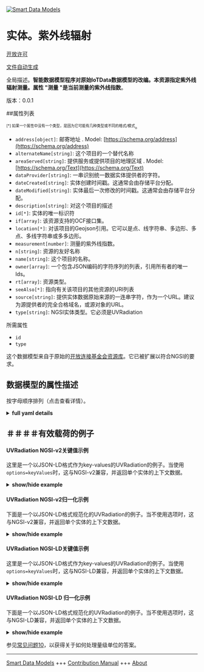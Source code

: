 <!-- 10-Header -->  
[![Smart Data Models](https://smartdatamodels.org/wp-content/uploads/2022/01/SmartDataModels_logo.png "Logo")](https://smartdatamodels.org)  
实体。紫外线辐射  
========<!-- /10-Header -->  
<!-- 15-License -->  
[开放许可](https://github.com/smart-data-models//dataModel.OCF/blob/master/UVRadiation/LICENSE.md)  
[文件自动生成](https://docs.google.com/presentation/d/e/2PACX-1vTs-Ng5dIAwkg91oTTUdt8ua7woBXhPnwavZ0FxgR8BsAI_Ek3C5q97Nd94HS8KhP-r_quD4H0fgyt3/pub?start=false&loop=false&delayms=3000#slide=id.gb715ace035_0_60)  
<!-- /15-License -->  
<!-- 20-Description -->  
全局描述。**智能数据模型程序对原始IoTData数据模型的改编。本资源指定紫外线辐射测量。属性 "测量 "是当前测量的紫外线指数**。  
版本：0.0.1  
<!-- /20-Description -->  
<!-- 30-PropertiesList -->  

##属性列表  

<sup><sub>[*] 如果一个属性中没有一个类型，是因为它可能有几种类型或不同的格式/模式</sub></sup>。  
- `address[object]`: 邮寄地址  . Model: [https://schema.org/address](https://schema.org/address)- `alternateName[string]`: 这个项目的一个替代名称  - `areaServed[string]`: 提供服务或提供项目的地理区域  . Model: [https://schema.org/Text](https://schema.org/Text)- `dataProvider[string]`: 一串识别统一数据实体提供者的字符。  - `dateCreated[string]`: 实体创建时间戳。这通常会由存储平台分配。  - `dateModified[string]`: 实体最后一次修改的时间戳。这通常会由存储平台分配。  - `description[string]`: 对这个项目的描述  - `id[*]`: 实体的唯一标识符  - `if[array]`: 该资源支持的OCF接口集。  - `location[*]`: 对该项目的Geojson引用。它可以是点、线字符串、多边形、多点、多线字符串或多多边形。  - `measurement[number]`: 测量的紫外线指数。  - `n[string]`: 资源的友好名称  - `name[string]`: 这个项目的名称。  - `owner[array]`: 一个包含JSON编码的字符序列的列表，引用所有者的唯一Ids。  - `rt[array]`: 资源类型。  - `seeAlso[*]`: 指向有关该项目的其他资源的URI列表  - `source[string]`: 提供实体数据原始来源的一连串字符，作为一个URL。建议为源提供者的完全合格域名，或源对象的URL。  - `type[string]`: NGSI实体类型。它必须是UVRadiation  <!-- /30-PropertiesList -->  
<!-- 35-RequiredProperties -->  
所需属性  
- `id`  - `type`  <!-- /35-RequiredProperties -->  
<!-- 40-RequiredProperties -->  
这个数据模型来自于原始的[开放连接基金会资源库](https://github.com/openconnectivityfoundation/IoTDataModels)。它已被扩展以符合NGSI的要求。  
<!-- /40-RequiredProperties -->  
<!-- 50-DataModelHeader -->  
## 数据模型的属性描述  
按字母顺序排列（点击查看详情）。  
<!-- /50-DataModelHeader -->  
<!-- 60-ModelYaml -->  
<details><summary><strong>full yaml details</strong></summary>    
```yaml  
UVRadiation:    
  description: 'Smart Data Models Program adaptation of the original IoTData data Models. This Resource specifies UV radiation measurement. The Property ''measurement'' is the current measured UV Index'    
  properties:    
    address:    
      description: 'The mailing address'    
      properties:    
        addressCountry:    
          description: 'Property. The country. For example, Spain. Model:''https://schema.org/addressCountry'''    
          type: string    
        addressLocality:    
          description: 'Property. The locality in which the street address is, and which is in the region. Model:''https://schema.org/addressLocality'''    
          type: string    
        addressRegion:    
          description: 'Property. The region in which the locality is, and which is in the country. Model:''https://schema.org/addressRegion'''    
          type: string    
        postOfficeBoxNumber:    
          description: 'Property. The post office box number for PO box addresses. For example, 03578. Model:''https://schema.org/postOfficeBoxNumber'''    
          type: string    
        postalCode:    
          description: 'Property. The postal code. For example, 24004. Model:''https://schema.org/https://schema.org/postalCode'''    
          type: string    
        streetAddress:    
          description: 'Property. The street address. Model:''https://schema.org/streetAddress'''    
          type: string    
      type: object    
      x-ngsi:    
        model: https://schema.org/address    
        type: Property    
    alternateName:    
      description: 'An alternative name for this item'    
      type: string    
      x-ngsi:    
        type: Property    
    areaServed:    
      description: 'The geographic area where a service or offered item is provided'    
      type: string    
      x-ngsi:    
        model: https://schema.org/Text    
        type: Property    
    dataProvider:    
      description: 'A sequence of characters identifying the provider of the harmonised data entity.'    
      type: string    
      x-ngsi:    
        type: Property    
    dateCreated:    
      description: 'Entity creation timestamp. This will usually be allocated by the storage platform.'    
      format: date-time    
      type: string    
      x-ngsi:    
        type: Property    
    dateModified:    
      description: 'Timestamp of the last modification of the entity. This will usually be allocated by the storage platform.'    
      format: date-time    
      type: string    
      x-ngsi:    
        type: Property    
    description:    
      description: 'A description of this item'    
      type: string    
      x-ngsi:    
        type: Property    
    id:    
      anyOf: &uvradiation_-_properties_-_owner_-_items_-_anyof    
        - description: 'Property. Identifier format of any NGSI entity'    
          maxLength: 256    
          minLength: 1    
          pattern: ^[\w\-\.\{\}\$\+\*\[\]`|~^@!,:\\]+$    
          type: string    
        - description: 'Property. Identifier format of any NGSI entity'    
          format: uri    
          type: string    
      description: 'Unique identifier of the entity'    
      x-ngsi:    
        type: Property    
    if:    
      description: 'The OCF Interface set supported by this Resource.'    
      items:    
        enum:    
          - oic.if.s    
          - oic.if.baseline    
        type: string    
      minItems: 2    
      readOnly: true    
      type: array    
      uniqueItems: true    
      x-ngsi:    
        type: Property    
    location:    
      description: 'Geojson reference to the item. It can be Point, LineString, Polygon, MultiPoint, MultiLineString or MultiPolygon'    
      oneOf:    
        - description: 'GeoProperty. Geojson reference to the item. Point'    
          properties:    
            bbox:    
              items:    
                type: number    
              minItems: 4    
              type: array    
            coordinates:    
              items:    
                type: number    
              minItems: 2    
              type: array    
            type:    
              enum:    
                - Point    
              type: string    
          required:    
            - type    
            - coordinates    
          title: 'GeoJSON Point'    
          type: object    
        - description: 'GeoProperty. Geojson reference to the item. LineString'    
          properties:    
            bbox:    
              items:    
                type: number    
              minItems: 4    
              type: array    
            coordinates:    
              items:    
                items:    
                  type: number    
                minItems: 2    
                type: array    
              minItems: 2    
              type: array    
            type:    
              enum:    
                - LineString    
              type: string    
          required:    
            - type    
            - coordinates    
          title: 'GeoJSON LineString'    
          type: object    
        - description: 'GeoProperty. Geojson reference to the item. Polygon'    
          properties:    
            bbox:    
              items:    
                type: number    
              minItems: 4    
              type: array    
            coordinates:    
              items:    
                items:    
                  items:    
                    type: number    
                  minItems: 2    
                  type: array    
                minItems: 4    
                type: array    
              type: array    
            type:    
              enum:    
                - Polygon    
              type: string    
          required:    
            - type    
            - coordinates    
          title: 'GeoJSON Polygon'    
          type: object    
        - description: 'GeoProperty. Geojson reference to the item. MultiPoint'    
          properties:    
            bbox:    
              items:    
                type: number    
              minItems: 4    
              type: array    
            coordinates:    
              items:    
                items:    
                  type: number    
                minItems: 2    
                type: array    
              type: array    
            type:    
              enum:    
                - MultiPoint    
              type: string    
          required:    
            - type    
            - coordinates    
          title: 'GeoJSON MultiPoint'    
          type: object    
        - description: 'GeoProperty. Geojson reference to the item. MultiLineString'    
          properties:    
            bbox:    
              items:    
                type: number    
              minItems: 4    
              type: array    
            coordinates:    
              items:    
                items:    
                  items:    
                    type: number    
                  minItems: 2    
                  type: array    
                minItems: 2    
                type: array    
              type: array    
            type:    
              enum:    
                - MultiLineString    
              type: string    
          required:    
            - type    
            - coordinates    
          title: 'GeoJSON MultiLineString'    
          type: object    
        - description: 'GeoProperty. Geojson reference to the item. MultiLineString'    
          properties:    
            bbox:    
              items:    
                type: number    
              minItems: 4    
              type: array    
            coordinates:    
              items:    
                items:    
                  items:    
                    items:    
                      type: number    
                    minItems: 2    
                    type: array    
                  minItems: 4    
                  type: array    
                type: array    
              type: array    
            type:    
              enum:    
                - MultiPolygon    
              type: string    
          required:    
            - type    
            - coordinates    
          title: 'GeoJSON MultiPolygon'    
          type: object    
      x-ngsi:    
        type: GeoProperty    
    measurement:    
      description: 'The measured UV Index.'    
      readOnly: true    
      type: number    
      x-ngsi:    
        type: Property    
    n:    
      description: 'Friendly name of the Resource'    
      maxLength: 64    
      readOnly: true    
      type: string    
      x-ngsi:    
        type: Property    
    name:    
      description: 'The name of this item.'    
      type: string    
      x-ngsi:    
        type: Property    
    owner:    
      description: 'A List containing a JSON encoded sequence of characters referencing the unique Ids of the owner(s)'    
      items:    
        anyOf: *uvradiation_-_properties_-_owner_-_items_-_anyof    
        description: 'Property. Unique identifier of the entity'    
      type: array    
      x-ngsi:    
        type: Property    
    rt:    
      description: 'The Resource Type.'    
      items:    
        enum:    
          - oic.r.sensor.radiation.uv    
        maxLength: 64    
        type: string    
      minItems: 1    
      readOnly: true    
      type: array    
      uniqueItems: true    
      x-ngsi:    
        type: Property    
    seeAlso:    
      description: 'list of uri pointing to additional resources about the item'    
      oneOf:    
        - items:    
            format: uri    
            type: string    
          minItems: 1    
          type: array    
        - format: uri    
          type: string    
      x-ngsi:    
        type: Property    
    source:    
      description: 'A sequence of characters giving the original source of the entity data as a URL. Recommended to be the fully qualified domain name of the source provider, or the URL to the source object.'    
      type: string    
      x-ngsi:    
        type: Property    
    type:    
      description: 'NGSI entity type. It has to be UVRadiation'    
      enum:    
        - UVRadiation    
      type: string    
      x-ngsi:    
        type: Property    
  required:    
    - id    
    - type    
  type: object    
  x-derived-from: https://github.com/OpenInterConnect/IoTDataModels/blob/master/UVRadiationResURI.swagger.json    
  x-disclaimer: 'Redistribution and use in source and binary forms, with or without modification, are permitted  provided that the license conditions are met. Copyleft (c) 2021 Contributors to Smart Data Models Program'    
  x-license-url: https://github.com/smart-data-models/dataModel.OCF/blob/master/UVRadiation/LICENSE.md    
  x-model-schema: https://smart-data-models.github.io/dataModel.IoTDataModels/UVRadiation/schema.json    
  x-model-tags: OCF    
  x-version: 0.0.1    
```  
</details>    
<!-- /60-ModelYaml -->  
<!-- 70-MiddleNotes -->  
<!-- /70-MiddleNotes -->  
<!-- 80-Examples -->  
## ＃＃＃＃有效载荷的例子  
#### UVRadiation NGSI-v2关键值示例  
这里是一个以JSON-LD格式作为key-values的UVRadiation的例子。当使用`options=keyValues`时，这与NGSI-v2兼容，并返回单个实体的上下文数据。  
<details><summary><strong>show/hide example</strong></summary>    
```json  
{  
  "id": "urn:ngsi-ld:UVRadiation:id:DVPN:03447085",  
  "dateCreated": "1998-04-20T02:40:35Z",  
  "dateModified": "1999-07-19T23:12:20Z",  
  "source": "Somebody debate picture direction. Off part machine face. Head high out.",  
  "name": "Security less security suggest fall point buy catch. Mouth show cultural continue pressure sell away.",  
  "alternateName": "Everyone exactly under cost. Chance take agent light contain.",  
  "description": "Free should name serve about. Despite box visit off cost. Great affect whose so sea particularly brother.",  
  "dataProvider": "Baby reduce well state myself establish glass. Model wall store reality management simply.",  
  "owner": [  
    "urn:ngsi-ld:UVRadiation:items:ZXLC:95274945",  
    "urn:ngsi-ld:UVRadiation:items:QOZS:96467115"  
  ],  
  "seeAlso": [  
    "urn:ngsi-ld:UVRadiation:items:GYGW:54600384",  
    "urn:ngsi-ld:UVRadiation:items:MRRI:23547865"  
  ],  
  "location": {  
    "type": "Point",  
    "coordinates": [  
      15.0318265,  
      -2.234148  
    ]  
  },  
  "address": {  
    "streetAddress": "Food why situation many prove while put. Early star person traditional picture fight owner. Senior may tell room decide.",  
    "addressLocality": "Clear matter enjoy us them general reach. While head second politics investment read. Yes model determine various power rest goal pass.",  
    "addressRegion": "Then house resource resource information wide. Team those notice south.",  
    "addressCountry": "Wind recent and wife pull. Analysis several bed attack activity amount job. Whatever short science least tend imagine.",  
    "postalCode": "Shake character leave candidate. Way next else power anything.",  
    "postOfficeBoxNumber": "Threat nearly until why season. Administration add parent scene. Choice back effort law."  
  },  
  "areaServed": "Eight wait table discover career involve include."  
}  
```  
</details>  
#### UVRadiation NGSI-v2归一化示例  
下面是一个以JSON-LD格式规范化的UVRadiation的例子。当不使用选项时，这与NGSI-v2兼容，并返回单个实体的上下文数据。  
<details><summary><strong>show/hide example</strong></summary>    
```json  
{  
  "id": {  
    "type": "string",  
    "value": "urn:ngsi-ld:UVRadiation:id:DVPN:03447085"  
  },  
  "dateCreated": {  
    "format": "date-time",  
    "type": "string",  
    "value": "1998-04-20T02:40:35Z"  
  },  
  "dateModified": {  
    "format": "date-time",  
    "type": "string",  
    "value": "1999-07-19T23:12:20Z"  
  },  
  "source": {  
    "type": "string",  
    "value": "Somebody debate picture direction. Off part machine face. Head high out."  
  },  
  "name": {  
    "type": "string",  
    "value": "Security less security suggest fall point buy catch. Mouth show cultural continue pressure sell away."  
  },  
  "alternateName": {  
    "type": "string",  
    "value": "Everyone exactly under cost. Chance take agent light contain."  
  },  
  "description": {  
    "type": "string",  
    "value": "Free should name serve about. Despite box visit off cost. Great affect whose so sea particularly brother."  
  },  
  "dataProvider": {  
    "type": "string",  
    "value": "Baby reduce well state myself establish glass. Model wall store reality management simply."  
  },  
  "owner": {  
    "type": "array",  
    "value": [  
      "urn:ngsi-ld:UVRadiation:items:ZXLC:95274945",  
      "urn:ngsi-ld:UVRadiation:items:QOZS:96467115"  
    ]  
  },  
  "seeAlso": {  
    "type": "array",  
    "value": [  
      "urn:ngsi-ld:UVRadiation:items:GYGW:54600384",  
      "urn:ngsi-ld:UVRadiation:items:MRRI:23547865"  
    ]  
  },  
  "location": {  
    "type": "object",  
    "value": {  
      "type": "Point",  
      "coordinates": [  
        15.0318265,  
        -2.234148  
      ]  
    }  
  },  
  "address": {  
    "type": "object",  
    "value": {  
      "streetAddress": "Food why situation many prove while put. Early star person traditional picture fight owner. Senior may tell room decide.",  
      "addressLocality": "Clear matter enjoy us them general reach. While head second politics investment read. Yes model determine various power rest goal pass.",  
      "addressRegion": "Then house resource resource information wide. Team those notice south.",  
      "addressCountry": "Wind recent and wife pull. Analysis several bed attack activity amount job. Whatever short science least tend imagine.",  
      "postalCode": "Shake character leave candidate. Way next else power anything.",  
      "postOfficeBoxNumber": "Threat nearly until why season. Administration add parent scene. Choice back effort law."  
    }  
  },  
  "areaServed": {  
    "type": "string",  
    "value": "Eight wait table discover career involve include."  
  }  
}  
```  
</details>  
#### UVRadiation NGSI-LD关键值示例  
这里是一个以JSON-LD格式作为key-values的UVRadiation的例子。当使用`options=keyValues`时，这与NGSI-LD兼容，并返回单个实体的上下文数据。  
<details><summary><strong>show/hide example</strong></summary>    
```json  
{  
    "id": "urn:ngsi-ld:UVRadiation:id:DVPN:03447085",  
    "dateCreated": "1998-04-20T02:40:35Z",  
    "dateModified": "1999-07-19T23:12:20Z",  
    "source": "Somebody debate picture direction. Off part machine face. Head high out.",  
    "name": "Security less security suggest fall point buy catch. Mouth show cultural continue pressure sell away.",  
    "alternateName": "Everyone exactly under cost. Chance take agent light contain.",  
    "description": "Free should name serve about. Despite box visit off cost. Great affect whose so sea particularly brother.",  
    "dataProvider": "Baby reduce well state myself establish glass. Model wall store reality management simply.",  
    "owner": [  
        "urn:ngsi-ld:UVRadiation:items:ZXLC:95274945",  
        "urn:ngsi-ld:UVRadiation:items:QOZS:96467115"  
    ],  
    "seeAlso": [  
        "urn:ngsi-ld:UVRadiation:items:GYGW:54600384",  
        "urn:ngsi-ld:UVRadiation:items:MRRI:23547865"  
    ],  
    "location": {  
        "type": "Point",  
        "coordinates": [  
            15.0318265,  
            -2.234148  
        ]  
    },  
    "address": {  
        "streetAddress": "Food why situation many prove while put. Early star person traditional picture fight owner. Senior may tell room decide.",  
        "addressLocality": "Clear matter enjoy us them general reach. While head second politics investment read. Yes model determine various power rest goal pass.",  
        "addressRegion": "Then house resource resource information wide. Team those notice south.",  
        "addressCountry": "Wind recent and wife pull. Analysis several bed attack activity amount job. Whatever short science least tend imagine.",  
        "postalCode": "Shake character leave candidate. Way next else power anything.",  
        "postOfficeBoxNumber": "Threat nearly until why season. Administration add parent scene. Choice back effort law."  
    },  
    "areaServed": "Eight wait table discover career involve include.",  
    "@context": [  
        "https://smartdatamodels.org/context.jsonld",  
        "https://raw.githubusercontent.com/smart-data-models/dataModel.OCF/master/context.jsonld"  
    ]  
}  
```  
</details>  
#### UVRadiation NGSI-LD 归一化示例  
下面是一个以JSON-LD格式规范化的UVRadiation的例子。当不使用选项时，这与NGSI-LD兼容，并返回单个实体的上下文数据。  
<details><summary><strong>show/hide example</strong></summary>    
```json  
{  
    "id": "urn:ngsi-ld:UVRadiation:id:PEWM:60646471",  
    "dateCreated": {  
        "type": "Property",  
        "value": {  
            "@type": "DateTime",  
            "@value": "1987-07-16T01:21:36Z"  
        }  
    },  
    "dateModified": {  
        "type": "Property",  
        "value": {  
            "@type": "DateTime",  
            "@value": "1995-03-03T21:14:27Z"  
        }  
    },  
    "source": {  
        "type": "Property",  
        "value": "Card like inside trade under alone. Child at case fund once them. Name history key."  
    },  
    "name": {  
        "type": "Property",  
        "value": "In view gas day wish modern best. Behavior relate two throughout wish."  
    },  
    "alternateName": {  
        "type": "Property",  
        "value": "Answer area plant industry place see eye establish. Great knowledge realize hit black sport some. Consider fund tough."  
    },  
    "description": {  
        "type": "Property",  
        "value": "Marriage score meet couple want other range product. Cup speech magazine evidence reflect table region."  
    },  
    "dataProvider": {  
        "type": "Property",  
        "value": "Institution theory color food. Watch development song response father. All director even beyond ball notice."  
    },  
    "owner": {  
        "type": "Property",  
        "value": [  
            "urn:ngsi-ld:UVRadiation:items:NKVI:91989787",  
            "urn:ngsi-ld:UVRadiation:items:LSHP:80197913"  
        ]  
    },  
    "seeAlso": {  
        "type": "Property",  
        "value": [  
            "urn:ngsi-ld:UVRadiation:items:YMZK:32241450"  
        ]  
    },  
    "location": {  
        "type": "Property",  
        "value": {  
            "type": "Point",  
            "coordinates": [  
                -39.509289,  
                -160.12506  
            ]  
        }  
    },  
    "address": {  
        "type": "Property",  
        "value": {  
            "streetAddress": "Doctor simply scientist modern chair. Power claim remain before bad few. Word could quite.",  
            "addressLocality": "Increase society somebody major simple special. Operation hold evidence trial choose.",  
            "addressRegion": "Method manage Mr arm style unit charge. Their usually why treatment bed tree.",  
            "addressCountry": "Them then movie no while. Herself film window event single data. Hope member go under heavy fill hotel.",  
            "postalCode": "Little ability several drive plan three. Democrat very chair second our white significant. Party city question lawyer check within enjoy mission. Discuss pull officer relate hair bit wonder.",  
            "postOfficeBoxNumber": "Region heart support. Perform once catch professional score front international today. Congress itself culture federal budget agree painting."  
        }  
    },  
    "areaServed": {  
        "type": "Property",  
        "value": "Ask material lawyer southern need billion. Power guy happen heart far."  
    },  
    "@context": [  
        "https://smartdatamodels.org/context.jsonld",  
        "https://raw.githubusercontent.com/smart-data-models/dataModel.OCF/master/context.jsonld"  
    ]  
}  
```  
</details><!-- /80-Examples -->  
<!-- 90-FooterNotes -->  
<!-- /90-FooterNotes -->  
<!-- 95-Units -->  
参见[常见问题10](https://smartdatamodels.org/index.php/faqs/)，以获得关于如何处理量级单位的答案。  
<!-- /95-Units -->  
<!-- 97-LastFooter -->  
---  
[Smart Data Models](https://smartdatamodels.org) +++ [Contribution Manual](https://bit.ly/contribution_manual) +++ [About](https://bit.ly/Introduction_SDM)<!-- /97-LastFooter -->  
